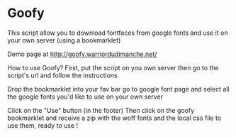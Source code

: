 Goofy
=====

This script allow you to download fontfaces from google fonts and use it on your own server (using a bookmarklet)

Demo page at http://goofy.warriordudimanche.net/

How to use Goofy?
First, put the script on you own server
then go to the script's url and follow the instructions

Drop the bookmarklet into your fav bar
go to google font page and select all the google fonts you'd like to use on your own server

Click on the "Use" button (in the footer)
Then click on the goofy bookmarklet and receive a zip with the woff fonts and the local css file to use them, ready to use !
